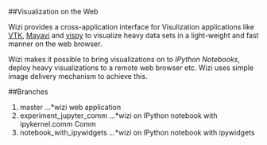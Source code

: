 ##Visualization on the Web

Wizi provides a cross-application interface for Visulization applications like [VTK](www.vtk.org), [Mayavi](http://code.enthought.com/projects/mayavi/) and [vispy](vispy.org) to visualize heavy data sets in a light-weight and fast manner on the web browser. 

Wizi makes it possible to bring visualizations on to _IPython Notebooks_, deploy heavy visualizations to a remote web browser etc. Wizi uses simple image delivery mechanism to achieve this.

##Branches 

1. master
...*wizi web application
2. experiment_jupyter_comm
...*wizi on IPython notebook with ipykernel.comm Comm
3. notebook_with_ipywidgets
...*wizi on IPython notebook with ipywidgets

